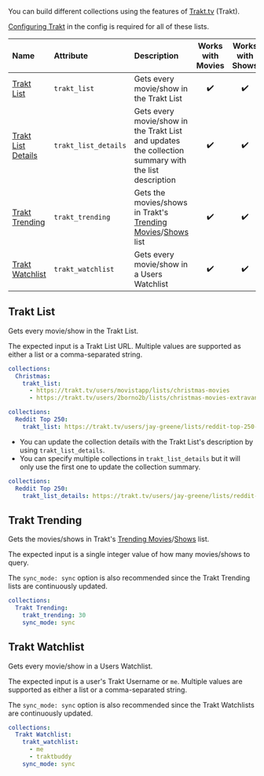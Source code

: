 You can build different collections using the features of [Trakt.tv](https://trakt.tv/) (Trakt). 

[Configuring Trakt](https://github.com/meisnate12/Plex-Meta-Manager/wiki/Trakt-Attributes) in the config is required for all of these lists.

| Name | Attribute | Description | Works with Movies | Works with Shows |
| :-- | :-- | :-- | :--: | :--: |
| [Trakt List](#trakt-list) | `trakt_list` | Gets every movie/show in the Trakt List | :heavy_check_mark: | :heavy_check_mark: |
| [Trakt List Details](#trakt-list) | `trakt_list_details` | Gets every movie/show in the Trakt List and updates the collection summary with the list description | :heavy_check_mark: | :heavy_check_mark: |
| [Trakt Trending](#trakt-trending) | `trakt_trending` | Gets the movies/shows in Trakt's [Trending Movies](https://trakt.tv/movies/trending)/[Shows](https://trakt.tv/shows/trending) list | :heavy_check_mark: | :heavy_check_mark: | 
| [Trakt Watchlist](#tmdb-watchlist) | `trakt_watchlist` | Gets every movie/show in a Users Watchlist | :heavy_check_mark: | :heavy_check_mark: |

## Trakt List
Gets every movie/show in the Trakt List.

The expected input is a Trakt List URL. Multiple values are supported as either a list or a comma-separated string.

```yaml
collections:
  Christmas:
    trakt_list:
      - https://trakt.tv/users/movistapp/lists/christmas-movies
      - https://trakt.tv/users/2borno2b/lists/christmas-movies-extravanganza
```
```yaml
collections:
  Reddit Top 250:
    trakt_list: https://trakt.tv/users/jay-greene/lists/reddit-top-250-2019-edition
```

* You can update the collection details with the Trakt List's description by using `trakt_list_details`.
* You can specify multiple collections in `trakt_list_details` but it will only use the first one to update the collection summary.

```yaml
collections:
  Reddit Top 250:
    trakt_list_details: https://trakt.tv/users/jay-greene/lists/reddit-top-250-2019-edition
```

## Trakt Trending
Gets the movies/shows in Trakt's [Trending Movies](https://trakt.tv/movies/trending)/[Shows](https://trakt.tv/shows/trending) list.

The expected input is a single integer value of how many movies/shows to query. 

The `sync_mode: sync` option is also recommended since the Trakt Trending lists are continuously updated.

```yaml
collections:
  Trakt Trending:
    trakt_trending: 30
    sync_mode: sync
```

## Trakt Watchlist
Gets every movie/show in a Users Watchlist.

The expected input is a user's Trakt Username or `me`. Multiple values are supported as either a list or a comma-separated string.

The `sync_mode: sync` option is also recommended since the Trakt Watchlists are continuously updated.

```yaml
collections:
  Trakt Watchlist:
    trakt_watchlist:
      - me
      - traktbuddy
    sync_mode: sync
```